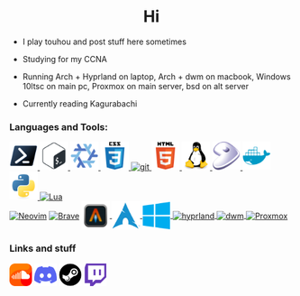 <h1 align="center">Hi </h1>

- I play touhou and post stuff here sometimes

- Studying for my CCNA

- Running Arch + Hyprland on laptop, Arch + dwm on macbook, Windows 10ltsc on main pc, Proxmox on main server, bsd on alt server

- Currently reading Kagurabachi

</p>

<h3 align="left">Languages and Tools:</h3>

<p align="left"> <a href="https://learn.microsoft.com/en-us/powershell/" target="_blank" rel="noreferrer"> <img src="https://raw.githubusercontent.com/devicons/devicon/master/icons/powershell/powershell-original.svg" alt="pwsh" width="50" height="50"/> </a> <a href="https://www.gnu.org/software/bash/" target="_blank" rel="noreferrer"> <img src="https://raw.githubusercontent.com/devicons/devicon/master/icons/bash/bash-plain.svg" alt="bash" width="50" height="50"/> </a> <a href="https://nixos.org/" target="_blank" rel="noreferrer"> <img src="https://raw.githubusercontent.com/devicons/devicon/master/icons/nixos/nixos-original.svg" alt="Nixos" width="50" height="50"/> </a> <a href="https://www.w3schools.com/css/" target="_blank" rel="noreferrer"> <img src="https://raw.githubusercontent.com/devicons/devicon/master/icons/css3/css3-original-wordmark.svg" alt="css3" width="50" height="50"/> </a> <a href="https://git-scm.com/" target="_blank" rel="noreferrer"> <img src="https://www.vectorlogo.zone/logos/git-scm/git-scm-icon.svg" alt="git" width="50" height="50"/> </a> <a href="https://www.w3.org/html/" target="_blank" rel="noreferrer"> <img src="https://raw.githubusercontent.com/devicons/devicon/master/icons/html5/html5-original-wordmark.svg" alt="html5" width="50" height="50"/> </a> <a href="https://www.java.com" target="_blank" rel="noreferrer"> <img src="https://raw.githubusercontent.com/devicons/devicon/master/icons/linux/linux-original.svg" alt="linux" width="50" height="50"/> </a> <a href="https://www.gentoo.org/" target="_blank" rel="noreferrer"> <img src="https://raw.githubusercontent.com/devicons/devicon/master/icons/gentoo/gentoo-original.svg" alt="gentoo" width="50" height="50"/> </a> <a href="https://www.docker.com/" target="_blank" rel="noreferrer"> <img src="https://raw.githubusercontent.com/devicons/devicon/master/icons/docker/docker-plain.svg" alt="docker" width="50" height="50"/> </a> <a href="https://www.python.org" target="_blank" rel="noreferrer"> <img src="https://raw.githubusercontent.com/devicons/devicon/master/icons/python/python-original.svg" alt="python" width="50" height="50"/> </a>
<a href="https://www.lua.org/" target="_blank">
 <img src="https://user-images.githubusercontent.com/74944536/206944711-fba1db9e-344f-404d-a94a-942040b151e9.svg" alt="Lua" width="50" height="50"/> </a><br/>

 <a href="https://github.com/neovim/neovim" target="_blank">
<img align="center" src="https://icons.iconarchive.com/icons/papirus-team/papirus-apps/128/nvim-icon.png" alt="Neovim" height="50" width="50" /></a>

 <a href="https://brave.com/download/" target="_blank">
<img align="center" src="https://user-images.githubusercontent.com/74944536/213898413-22227d2d-50a4-484a-95bc-ba2eb76a34c6.png" alt="Brave" height="50" width="50" /></a>
 
 <a href="https://github.com/alacritty/alacritty">
    <img align="center" alt="Alacritty" src="https://raw.githubusercontent.com/alacritty/alacritty/master/extra/logo/compat/alacritty-term%2Bscanlines.png" width="50" height="50" />
</a>

<a href="https://archlinux.org/">
 <img align="center" alt="Arch" src="https://raw.githubusercontent.com/devicons/devicon/master/icons/archlinux/archlinux-original.svg" width="50" height="50" />
</a>

<a href="https://www.microsoft.com/en-ca/software-download/windows10">
 <img align="center" alt="Windows" src="https://raw.githubusercontent.com/devicons/devicon/master/icons/windows8/windows8-original.svg" width="50" height="50" />
</a>

<a href="https://hyprland.org/">
 <img align="center" alt="hyprland" src="https://logolist.net/wp-content/uploads/2024/04/favicon.svg" width="50" height="50" />
</a>

<a href="https://dwm.suckless.org/">
 <img align="center" alt="dwm" src="https://www.svgrepo.com/show/330334/dwm.svg" width="60" height="60" />
</a>

<a href="https://www.proxmox.com/en/">
 <img align="center" alt="Proxmox" src="https://camo.githubusercontent.com/fdffb57ca7bf0ba2900bab738df7bf002dee35f15e55f2029a97de1d2bdc1e07/68747470733a2f2f7777772e70726f786d6f782e636f6d2f696d616765732f70726f786d6f782f50726f786d6f782d6c6f676f2d737461636b65642d38343070782e706e67" width="60" height="60" />
</a>


<h3 align="left">Links and stuff</h3>
<p align="left">
 <a href="https://soundcloud.com/fruit-salad-chan/likes" target="_blank"><img align="center" src="assets/soundcloud.png" alt="Reddit" height="40" width="40" /></a>
 <a href="https://discordapp.com/users/496431451588395021" target="_blank"><img align="center" src="assets/discord.png" alt="Discord" height="40" width="40" /></a>
 <a href="https://steamcommunity.com/profiles/76561198983419915/" target="_blank"><img align="center" src="assets/steam.png" alt="Discord" height="40" width="40" /></a>
 <a href="https://www.twitch.tv/fruitsaladchan" target="_blank"><img align="center" src="assets/twitch.png" alt="Discord" height="40" width="40" /></a>
</p>
